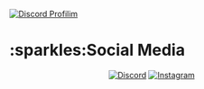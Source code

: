 [![Discord Profilim](https://lanyard.cnrad.dev/api/747991566085521428)](https://discord.com/users/747991566085521428)
<h1>:sparkles:Social Media</h1>
<div align="center">
<a href="https://discord.com/users/747991566085521428"target="blank_"><img alt="Discord"src="https://img.shields.io/badge/Discord-000?style=for-the-badge&logo=discord&logoColor=white"></a>
<a href="https://instagram.com/wintey.xd"target="blank_"><img alt="Instagram"src="https://img.shields.io/badge/Instagram-000?style=for-the-badge&logo=instagram&logoColor=purple"></a>

